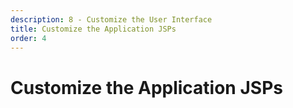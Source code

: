 ```yaml
---
description: 8 - Customize the User Interface
title: Customize the Application JSPs
order: 4
---
```


# Customize the Application JSPs

<!-- Widget Templates have limitations: not all applications support them, they are only implemented for modifying view templates, and you can only use them to customize _some_ parts of the JSP file. Sometimes, you need to customize the JSP directly. There are a few ways to do this, from API-based content injection to overriding the JSP files completely:

* Dynamic includes
* Custom JSP bag
* Fragment modules
* Portlet filters

## Dynamic Includes {#dynamic}

Dynamic includes allow you to inject content in the JSP files in the pre-defined places implemented with the `<liferay-util:dynamic-include>` tag. Dynamic includes are supported, for example, in Wysiwyg editors, Login, Blogs, and Asset Publisher portlets.

Below is an example of a Dynamic Include Tag in the Blogs portlet:

```html
<%@ include file="/blogs/init.jsp" %>

<liferay-util:dynamic-include key="com.liferay.blogs.web#/blogs/view_entry.jsp#pre" />

<%
	String redirect = ParamUtil.getString(request, "redirect");
	... />
```

- See the complete source: https://github.com/liferay/liferay-portal/blob/7.2.x/modules/apps/blogs/blogs-web/src/main/resources/META-INF/resources/blogs/view_entry.jsp.

A custom Dynamic Include class for this tag would register to `com.liferay.blogs.web#/blogs/view_entry.jsp#pre`:

```java
@Component(
	immediate = true,
	service = DynamicInclude.class
)
public class BlogsDynamicInclude implements DynamicInclude {

	@Override
	public void include(HttpServletRequest request, HttpServletResponse response, String key) throws IOException {

		PrintWriter printWriter = response.getWriter();
		printWriter.println("<h2>Added by Blogs Dynamic Include</h2><br />");
	}

	@Override
	public void register(DynamicIncludeRegistry dynamicIncludeRegistry) {
		dynamicIncludeRegistry.register(
			"com.liferay.blogs.web#/blogs/view_entry.jsp#pre");
	}
}
```

This would produce a customized Blogs entry view:

<img src="../images/dynamic-includes.png"  style="max-height:25%;" />

## Custom JSP Bag {#jsp}

Custom JSP bags are a JSP customization method for legacy portal core JSP files. This method has only a few applicable use cases and is deprecated as of Liferay DXP 7.0. Read more information about it on the Developer Network: https://dev.liferay.com/en/develop/tutorials/-/knowledge_base/7-2/jsp-overrides-using-custom-jsp-bag.

## Fragment Modules {#fragment}

Fragment modules allow you to override entire JSPs. This is a fast and straightforward method, but it also requires attention to platform patches and upgrades because there might be breaking changes in the original JSP.

The process of creating a fragment module, which is equivalent to an *OSGi Fragment Bundle*, is simple:

1. Create a Liferay fragment module for the desired module JSP
1. Override the desired JSP in the same path as the original

## Example: Overriding the Blogs Portlet `view_entry.jsp` {#blogs}

## Step 1 - Create a Fragment Module {#one}

Choose the host bundle and file to override:

<img src="../images/fragment-example-1.png" style="max-height:40%;" />

## Step 2 - Override the JSP {#two}

```html
<%@ include file="/blogs/init.jsp" %>

<h2>This is a JSP overridden by a Fragment Module.</h2>

<liferay-util:dynamic-include key="com.liferay.blogs.web#/blogs/view_entry.jsp#pre" />

<%
String redirect = ParamUtil.getString(request, "redirect");

if (Validator.isNull(redirect)) {
	PortletURL portletURL = renderResponse.createRenderURL();

	portletURL.setParameter("mvcRenderCommandName", "/blogs/view");

	redirect = portletURL.toString();
}
```

## Step 3 - Deploy and Test {#three}

<img src="../images/fragment-example-2.png" style="max-height:30%;" />

Fragment bundles always need a host bundle. In the example below, the generated `bnd.bnd` file could have looked like this:

```properties
Bundle-Name: JSP Fragment Module Example
Bundle-SymbolicName: com.liferay.training.jsp.fragment.module
Bundle-Version: 1.0.0
Fragment-Host: com.liferay.blogs.web;bundle-version="3.0.0" 
```

## Portlet Filter {#filter}

The portlet filter is an API-based way of overriding the application JSPs. The portlet filter operates directly on the request and response content, giving access to all the content sent back to the client. 

Below is an example portlet render filter component for a Blogs portlet:

```java
@Component(
    immediate = true,
    property = {
         "javax.portlet.name=" + PortletKeys.BLOGS
    },
    service = PortletFilter.class
)
public class BlogsRenderFilter implements RenderFilter  {

	@Override
	public void doFilter(
		RenderRequest request, RenderResponse response, FilterChain chain)
		throws IOException, PortletException {

		// Stream manipulation code here.
	}
}
```

> See more information about this approach on the [Developer Network](https://dev.liferay.com/en/develop/tutorials/-/knowledge_base/7-2/jsp-overrides-using-portlet-filters).

<div class="summary-chapter">
<h3>Knowledge Check</h3>
<ul>
    <li> In customization cases where there is no ADT support available or the support is not enough, you need to ________________.</li>
    <li> Dynamic includes allow you to ____________________ in the JSP files.</li>
    <li> __________________ allow you to override entire JSPs.</li>
    <li> ___________________ is an API-based and Liferay-recommended method of overriding the application JSPs.</li>
</ul>
</div> -->